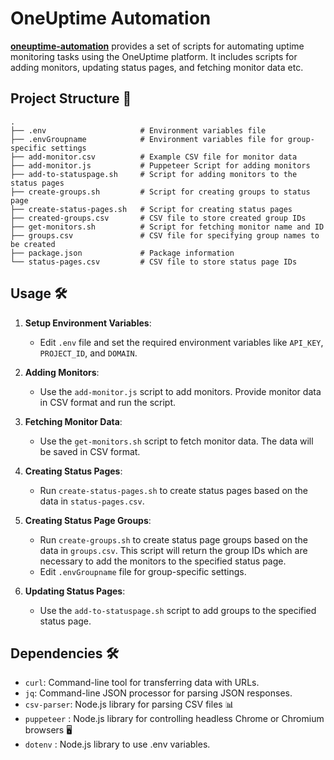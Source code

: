 # OneUptime Automation

**[oneuptime-automation](https://github.com/ohcnetwork/oneuptime-automation)** provides a set of scripts for automating uptime monitoring tasks using the OneUptime platform. It includes scripts for adding monitors, updating status pages, and fetching monitor data etc.

## Project Structure 📂

```
.
├── .env                     # Environment variables file
├── .envGroupname            # Environment variables file for group-specific settings
├── add-monitor.csv          # Example CSV file for monitor data
├── add-monitor.js           # Puppeteer Script for adding monitors
├── add-to-statuspage.sh     # Script for adding monitors to the status pages
├── create-groups.sh         # Script for creating groups to status page
├── create-status-pages.sh   # Script for creating status pages
├── created-groups.csv       # CSV file to store created group IDs
├── get-monitors.sh          # Script for fetching monitor name and ID
├── groups.csv               # CSV file for specifying group names to be created
├── package.json             # Package information
└── status-pages.csv         # CSV file to store status page IDs
```

## Usage 🛠️

1. **Setup Environment Variables**:
   - Edit `.env` file and set the required environment variables like `API_KEY`, `PROJECT_ID`, and `DOMAIN`.

2. **Adding Monitors**:
   - Use the `add-monitor.js` script to add monitors. Provide monitor data in CSV format and run the script.

3. **Fetching Monitor Data**:
   - Use the `get-monitors.sh` script to fetch monitor data. The data will be saved in CSV format.

4. **Creating Status Pages**:
   - Run `create-status-pages.sh` to create status pages based on the data in `status-pages.csv`.

5. **Creating Status Page Groups**:
   - Run `create-groups.sh` to create status page groups based on the data in `groups.csv`. This script will return the group IDs which are necessary to add the monitors to the specified status page.
   - Edit `.envGroupname` file for group-specific settings.

6. **Updating Status Pages**:
   - Use the `add-to-statuspage.sh` script to add groups to the specified status page.

## Dependencies 🛠️

- `curl`: Command-line tool for transferring data with URLs.
- `jq`: Command-line JSON processor for parsing JSON responses.
- `csv-parser`: Node.js library for parsing CSV files 📊
- `puppeteer` : Node.js library for controlling headless Chrome or Chromium browsers 🖥 ️
- `dotenv` : Node.js library to use .env variables.
